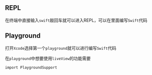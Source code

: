 

## REPL

在终端中直接输入`swift`敲回车就可以进入REPL，可以在里面编写`Swift`代码

## Playground

打开`Xcode`选择第一个`playground`就可以进行编写`Swift`代码

在`playground`中想要使用`liveView`的功能需要

```
import PlaygroundSupport
```

